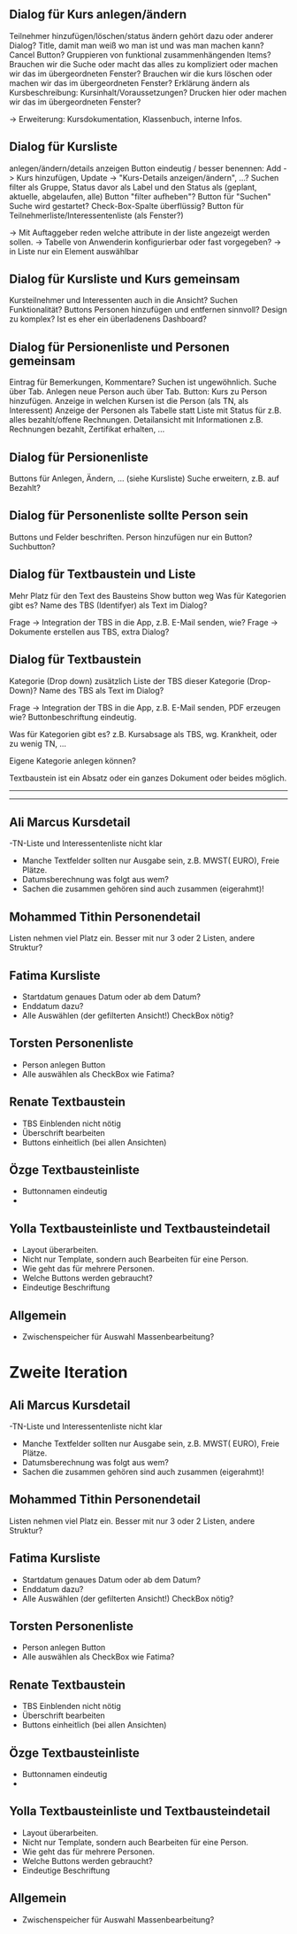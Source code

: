 Dialog für Kurs anlegen/ändern
------------------------------

Teilnehmer hinzufügen/löschen/status ändern gehört dazu oder anderer Dialog?
Title, damit man weiß wo man ist und was man machen kann?
Cancel Button?
Gruppieren von funktional zusammenhängenden Items?
Brauchen wir die Suche oder macht das alles zu kompliziert oder machen wir das im übergeordneten Fenster?
Brauchen wir die kurs löschen oder machen wir das im übergeordneten Fenster?
Erklärung ändern als Kursbeschreibung: Kursinhalt/Voraussetzungen?
Drucken hier oder machen wir das im übergeordneten Fenster?


-> Erweiterung: Kursdokumentation, Klassenbuch, interne Infos.


Dialog für Kursliste
--------------------
anlegen/ändern/details anzeigen
Button eindeutig / besser benennen: Add -> Kurs hinzufügen, Update -> "Kurs-Details anzeigen/ändern", ...?
Suchen filter als Gruppe, Status davor als Label und den Status als (geplant, aktuelle, abgelaufen, alle)
Button "filter aufheben"?
Button für "Suchen" Suche wird gestartet?
Check-Box-Spalte überflüssig?
Button für Teilnehmerliste/Interessentenliste (als Fenster?)

-> Mit Auftaggeber reden welche attribute in der liste angezeigt werden sollen.
-> Tabelle von Anwenderin konfigurierbar oder fast vorgegeben?
-> in Liste nur ein Element auswählbar

Dialog für Kursliste und Kurs gemeinsam
---------------------------------------

Kursteilnehmer und Interessenten auch in die Ansicht?
Suchen Funktionalität?
Buttons Personen hinzufügen und entfernen sinnvoll?
Design zu komplex? Ist es eher ein überladenens Dashboard?

Dialog für Persionenliste und Personen gemeinsam
------------------------------------------------

Eintrag für Bemerkungen, Kommentare?
Suchen ist ungewöhnlich. Suche über Tab.
Anlegen neue Person auch über Tab.
Button: Kurs zu Person hinzufügen.
Anzeige in welchen Kursen ist die Person (als TN, als Interessent)
Anzeige der Personen als Tabelle statt Liste mit Status für z.B. alles bezahlt/offene Rechnungen.
Detailansicht mit Informationen z.B. Rechnungen bezahlt, Zertifikat erhalten, ...

Dialog für Persionenliste
-------------------------

Buttons für Anlegen, Ändern, ... (siehe Kursliste)
Suche erweitern, z.B. auf Bezahlt?

Dialog für Personenliste sollte Person sein
--------------------------------------------

Buttons und Felder beschriften.
Person hinzufügen nur ein Button?
Suchbutton?

Dialog für Textbaustein und Liste
---------------------------------

Mehr Platz für den Text des Bausteins
Show button weg
Was für Kategorien gibt es?
Name des TBS (Identifyer) als Text im Dialog?

Frage -> Integration der TBS in die App, z.B. E-Mail senden, wie?
Frage -> Dokumente erstellen aus TBS, extra Dialog?

Dialog für Textbaustein
-----------------------

Kategorie (Drop down) zusätzlich Liste der TBS dieser Kategorie (Drop-Down)?
Name des TBS als Text im Dialog?

Frage -> Integration der TBS in die App, z.B. E-Mail senden, PDF erzeugen wie?
Buttonbeschriftung eindeutig.

Was für Kategorien gibt es? z.B. Kursabsage als TBS, wg. Krankheit, oder zu wenig TN, ...

Eigene Kategorie anlegen können?

Textbaustein ist ein Absatz oder ein ganzes Dokument oder beides möglich.

---------------------------------------------------------------------
---------------------------------------------------------------------

Ali Marcus Kursdetail
----------

-TN-Liste und Interessentenliste nicht klar
- Manche Textfelder sollten nur Ausgabe sein, z.B. MWST( EURO), Freie Plätze.
- Datumsberechnung was folgt aus wem?
- Sachen die zusammen gehören sind auch zusammen (eigerahmt)!

Mohammed Tithin Personendetail
---------------

Listen nehmen viel Platz ein. Besser mit nur 3 oder 2 Listen, andere Struktur?

Fatima Kursliste
------

- Startdatum genaues Datum oder ab dem Datum?
- Enddatum dazu?
- Alle Auswählen (der gefilterten Ansicht!) CheckBox nötig?

Torsten Personenliste
-------

- Person anlegen Button
- Alle auswählen als CheckBox wie Fatima?

Renate Textbaustein
------

- TBS Einblenden nicht nötig
- Überschrift bearbeiten
- Buttons einheitlich (bei allen Ansichten)

Özge Textbausteinliste
----

- Buttonnamen eindeutig
-

Yolla Textbausteinliste und Textbausteindetail
-----

- Layout überarbeiten.
- Nicht nur Template, sondern auch Bearbeiten für eine Person.
- Wie geht das für mehrere Personen.
- Welche Buttons werden gebraucht?
- Eindeutige Beschriftung

Allgemein
---------

- Zwischenspeicher für Auswahl Massenbearbeitung?


# Zweite Iteration

## Ali Marcus Kursdetail


-TN-Liste und Interessentenliste nicht klar
- Manche Textfelder sollten nur Ausgabe sein, z.B. MWST( EURO), Freie Plätze.
- Datumsberechnung was folgt aus wem?
- Sachen die zusammen gehören sind auch zusammen (eigerahmt)!

## Mohammed Tithin Personendetail

Listen nehmen viel Platz ein. Besser mit nur 3 oder 2 Listen, andere Struktur?

## Fatima Kursliste

- Startdatum genaues Datum oder ab dem Datum?
- Enddatum dazu?
- Alle Auswählen (der gefilterten Ansicht!) CheckBox nötig?

## Torsten Personenliste

- Person anlegen Button
- Alle auswählen als CheckBox wie Fatima?

## Renate Textbaustein

- TBS Einblenden nicht nötig
- Überschrift bearbeiten
- Buttons einheitlich (bei allen Ansichten)

## Özge Textbausteinliste

- Buttonnamen eindeutig
-

## Yolla Textbausteinliste und Textbausteindetail

- Layout überarbeiten.
- Nicht nur Template, sondern auch Bearbeiten für eine Person.
- Wie geht das für mehrere Personen.
- Welche Buttons werden gebraucht?
- Eindeutige Beschriftung

## Allgemein

- Zwischenspeicher für Auswahl Massenbearbeitung?





